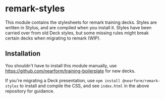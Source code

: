# remark-styles

This module contains the stylesheets for remark training decks. Styles are written in Stylus, and are compiled when you install it. Styles have been carried over from old Deck styles, but some missing rules might break certain decks when migrating to remark (WIP).

## Installation

You shouldn't have to install this module manually, use https://github.com/nearform/training-boilerplate for new decks.

If you're migrating a Deck presentation, use `npm install @nearform/remark-styles` to install and compile the CSS, and see `index.html` in the above repository for guidance.